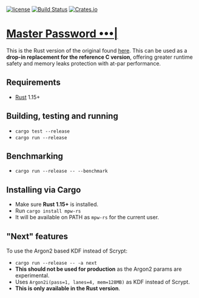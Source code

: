 [![license](https://img.shields.io/badge/license-GPLv3-blue.svg)](https://www.gnu.org/licenses/gpl-3.0.en.html)
[![Build Status](https://travis-ci.org/rust-hyderabad/mpw-rs.svg?branch=master)](https://travis-ci.org/rust-hyderabad/mpw-rs)
[![Crates.io](https://meritbadge.herokuapp.com/mpw-rs)](https://crates.io/crates/mpw-rs)

# [Master Password •••|](http://masterpasswordapp.com)

This is the Rust version of the original found [here](https://github.com/Lyndir/MasterPassword).
This can be used as a **drop-in replacement for the reference C version**, offering greater runtime safety and memory leaks protection with at-par performance.

## Requirements
- [Rust](https://www.rust-lang.org/en-US/install.html) 1.15+

## Building, testing and running
- `cargo test --release`
- `cargo run --release`

## Benchmarking
- `cargo run --release -- --benchmark`

## Installing via Cargo
- Make sure **Rust 1.15+** is installed.
- Run `cargo install mpw-rs`
- It will be available on PATH as `mpw-rs` for the current user.

## "Next" features
To use the Argon2 based KDF instead of Scrypt:
- `cargo run --release -- -a next`
- **This should not be used for production** as the Argon2 params are experimental.
- Uses `Argon2i(pass=1, lanes=4, mem=128MB)` as KDF instead of Scrypt.
- **This is only available in the Rust version**.
